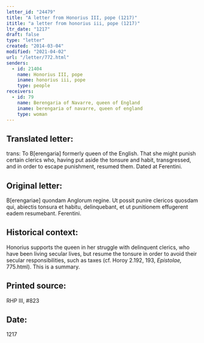 ```yaml
---
letter_id: "24479"
title: "A letter from Honorius III, pope (1217)"
ititle: "a letter from honorius iii, pope (1217)"
ltr_date: "1217"
draft: false
type: "letter"
created: "2014-03-04"
modified: "2021-04-02"
url: "/letter/772.html"
senders:
  - id: 21404
    name: Honorius III, pope
    iname: honorius iii, pope
    type: people
receivers:
  - id: 79
    name: Berengaria of Navarre, queen of England
    iname: berengaria of navarre, queen of england
    type: woman
---
```

<h2> Translated letter:</h2>trans:  To B[erengaria] formerly queen of the English.
That she might punish certain clerics who, having put aside the tonsure and habit, transgressed, and in order to escape punishment, resumed them.
Dated at Ferentini.
<h2 class="mt-4"> Original letter:</h2>B[erengariae] quondam Anglorum regine.
Ut possit punire clericos quosdam qui, abiectis tonsura et habitu, delinquebant, et ut punitionem effugerent eadem resumebant.  Ferentini.
<h2 class="mt-4"> Historical context:</h2><p>Honorius supports the queen in her struggle with delinquent clerics, who have been living secular lives, but resume the tonsure in order to avoid their secular responsibilities, such as taxes (cf. Horoy 2.192, 193, <em>Epistolae,</em> 775.html). This is a summary.</p><h2 class="mt-4"> Printed source:</h2>RHP III, #823
<h2 class="mt-4"> Date:</h2>1217